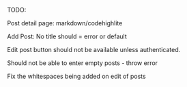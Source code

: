 TODO:
    
Post detail page: markdown/codehighlite

Add Post: No title should = error or default

Edit post button should not be available unless authenticated.

Should not be able to enter empty posts - throw error

Fix the whitespaces being added on edit of posts
